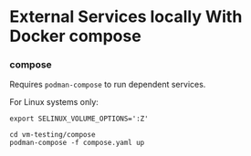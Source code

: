 # External Services locally With Docker compose

### compose

Requires `podman-compose` to run dependent services.

For Linux systems only:

```shell
export SELINUX_VOLUME_OPTIONS=':Z'
```

```shell
cd vm-testing/compose
podman-compose -f compose.yaml up
```
